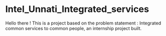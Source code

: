 # Intel_Unnati_Integrated_services
Hello there !
This is a project based on the problem statement : Integrated common services to common people, an internship project built.
